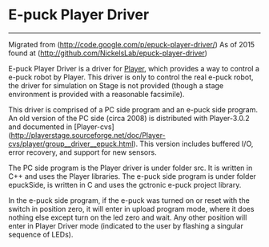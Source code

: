 # E-puck Player Driver
--------------------
Migrated from (http://code.google.com/p/epuck-player-driver/)
As of 2015 found at (http://github.com/NickelsLab/epuck-player-driver)

E-puck Player Driver is a driver for [Player](http://playerstage.sourceforge.net/doc/Player-3.0.2/player/index.html), 
which provides a way to control a e-puck robot by Player. This driver is
only to control the real e-puck robot, the driver for simulation on Stage
is not provided (though a stage environment is provided with a reasonable
facsimile).

This driver is comprised of a PC side program and an e-puck side program.
An old version of the PC side (circa 2008) is distributed with
Player-3.0.2 and documented in [Player-cvs]
(http://playerstage.sourceforge.net/doc/Player-cvs/player/group__driver__epuck.html).
This version includes buffered I/O, error recovery, and support for new sensors.

The PC side program is the Player driver is under folder src.  It is
written in C++ and uses the Player libraries. The e-puck side program is
under folder epuckSide, is written in C and uses the gctronic e-puck project library.

In the e-puck side program, if the e-puck was turned on or reset with the
switch in position zero, it will enter in upload program mode, where it does
nothing else except turn on the led zero and wait. Any other position will
enter in Player Driver mode (indicated to the user by flashing a singular
sequence of LEDs).

